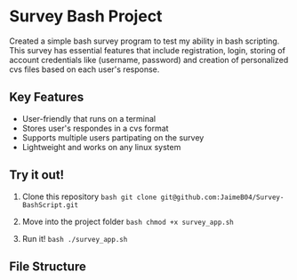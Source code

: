 # Survey Bash Project

Created a simple bash survey program to test my ability in bash scripting. This survey has essential
features that include registration, login, storing of account credentials like (username, password)
and creation of personalized cvs files based on each user's response.

## Key Features
- User-friendly that runs on a terminal
- Stores user's respondes in a cvs format
- Supports multiple users partipating on the survey
- Lightweight and works on any linux system

## Try it out!
1. Clone this repository
```bash git clone git@github.com:JaimeB04/Survey-BashScript.git```

2. Move into the project folder
```bash chmod +x survey_app.sh```

3. Run it!
```bash ./survey_app.sh```

## File Structure



